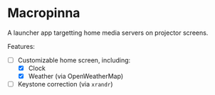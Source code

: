 # Macropinna

A launcher app targetting home media servers on projector screens.

Features:
- [ ] Customizable home screen, including:
    - [X] Clock
    - [X] Weather (via OpenWeatherMap)
- [ ] Keystone correction (via `xrandr`)
